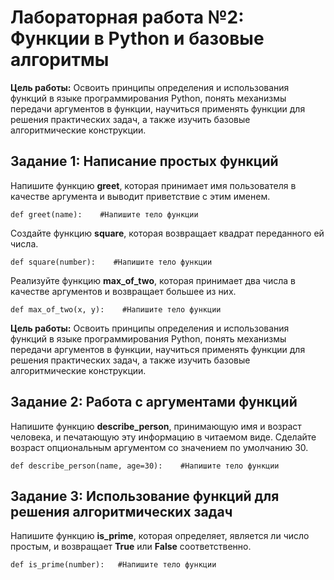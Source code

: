 # Лабораторная работа №2: Функции в Python и базовые алгоритмы

**Цель работы:** Освоить принципы определения и использования функций в языке программирования Python, понять механизмы передачи аргументов в функции, научиться применять функции для решения практических задач, а также изучить базовые алгоритмические конструкции.

## Задание 1: Написание простых функций

Напишите функцию **greet**, которая принимает имя пользователя в качестве аргумента и выводит приветствие с этим именем.
```
def greet(name):    #Напишите тело функции
```
Создайте функцию **square**, которая возвращает квадрат переданного ей числа.
```
def square(number):    #Напишите тело функции
```
Реализуйте функцию **max_of_two**, которая принимает два числа в качестве аргументов и возвращает большее из них.
```
def max_of_two(x, y):    #Напишите тело функции
```
**Цель работы:** Освоить принципы определения и использования функций в языке программирования Python, понять механизмы передачи аргументов в функции, научиться применять функции для решения практических задач, а также изучить базовые алгоритмические конструкции.

## Задание 2: Работа с аргументами функций

Напишите функцию **describe_person**, принимающую имя и возраст человека, и печатающую эту информацию в читаемом виде. Сделайте возраст опциональным аргументом со значением по умолчанию 30.
```
def describe_person(name, age=30):    #Напишите тело функции
```

## Задание 3: Использование функций для решения алгоритмических задач

Напишите функцию **is_prime**, которая определяет, является ли число простым, и возвращает **True** или **False** соответственно.
```
def is_prime(number):   #Напишите тело функции
```


